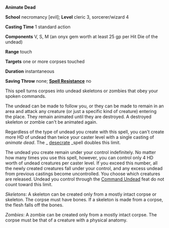  **Animate Dead**

**School** necromancy [evil]; **Level** cleric 3, sorcerer/wizard 4

**Casting Time** 1 standard action

**Components** V, S, M (an onyx gem worth at least 25 gp per Hit Die of the undead)

**Range** touch

**Targets** one or more corpses touched

**Duration** instantaneous

**Saving Throw** none; **[Spell Resistance](../glossary.html#_spell-resistance)** no

This spell turns corpses into undead skeletons or zombies that obey your spoken commands.

The undead can be made to follow you, or they can be made to remain in an area and attack any creature (or just a specific kind of creature) entering the place. They remain animated until they are destroyed. A destroyed skeleton or zombie can't be animated again.

Regardless of the type of undead you create with this spell, you can't create more HD of undead than twice your caster level with a single casting of _animate dead_. The _ [desecrate](desecrate.html#_desecrate) _spell doubles this limit.

The undead you create remain under your control indefinitely. No matter how many times you use this spell, however, you can control only 4 HD worth of undead creatures per caster level. If you exceed this number, all the newly created creatures fall under your control, and any excess undead from previous castings become uncontrolled. You choose which creatures are released. Undead you control through the [Command Undead](../feats.html#_command-undead) feat do not count toward this limit.

_Skeletons_: A skeleton can be created only from a mostly intact corpse or skeleton. The corpse must have bones. If a skeleton is made from a corpse, the flesh falls off the bones.

_Zombies_: A zombie can be created only from a mostly intact corpse. The corpse must be that of a creature with a physical anatomy.

